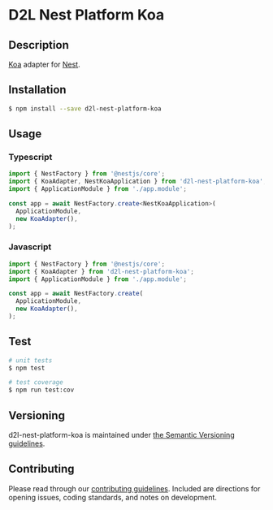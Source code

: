 # D2L Nest Platform Koa

## Description

[Koa](https://koajs.com/) adapter for [Nest](https://github.com/nestjs/nest).

## Installation

```bash
$ npm install --save d2l-nest-platform-koa
```

## Usage

### Typescript

```typescript
import { NestFactory } from '@nestjs/core';
import { KoaAdapter, NestKoaApplication } from 'd2l-nest-platform-koa';
import { ApplicationModule } from './app.module';

const app = await NestFactory.create<NestKoaApplication>(
  ApplicationModule,
  new KoaAdapter(),
);
```

### Javascript

```javascript
import { NestFactory } from '@nestjs/core';
import { KoaAdapter } from 'd2l-nest-platform-koa';
import { ApplicationModule } from './app.module';

const app = await NestFactory.create(
  ApplicationModule,
  new KoaAdapter(),
);
```

## Test

```bash
# unit tests
$ npm test

# test coverage
$ npm run test:cov
```

## Versioning

d2l-nest-platform-koa is maintained under [the Semantic Versioning guidelines](http://semver.org/).

## Contributing

Please read through our [contributing guidelines](CONTRIBUTING.md). Included are directions for opening issues, coding standards, and notes on development.
